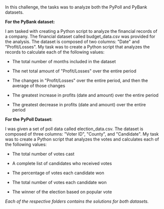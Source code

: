 In this challenge, the tasks was to analyze both the PyPoll and PyBank datasets.

**For the PyBank dataset:**

I am tasked with creating a Python script to analyze the financial records of a company. The financial dataset called budget_data.csv was provided for the analysis. The dataset is composed of two columns: "Date" and "Profit/Losses".
My task was to create a Python script that analyzes the records to calculate each of the following values:

- The total number of months included in the dataset

- The net total amount of "Profit/Losses" over the entire period

- The changes in "Profit/Losses" over the entire period, and then the average of those changes

- The greatest increase in profits (date and amount) over the entire period

- The greatest decrease in profits (date and amount) over the entire period


**For the PyPoll Dataset:**

I was given a set of poll data called election_data.csv. The dataset is composed of three columns: "Voter ID", "County", and "Candidate". My task was to create a Python script that analyzes the votes and calculates each of the following values:

- The total number of votes cast

- A complete list of candidates who received votes

- The percentage of votes each candidate won

- The total number of votes each candidate won

- The winner of the election based on popular vote

_Each of the respective folders contains the solutions for both datasets._

